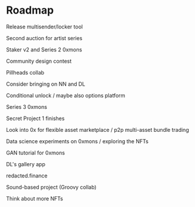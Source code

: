 # Roadmap

Release multisender/locker tool

Second auction for artist series

Staker v2 and Series 2 0xmons

Community design contest

Pillheads collab

Consider bringing on NN and DL

Conditional unlock / maybe also options platform

Series 3 0xmons

Secret Project 1 finishes

Look into 0x for flexible asset marketplace / p2p multi-asset bundle trading

Data science experiments on 0xmons / exploring the NFTs

GAN tutorial for 0xmons

DL's gallery app

redacted.finance

Sound-based project (Groovy collab)

Think about more NFTs

